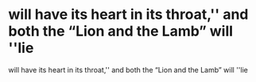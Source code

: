 # will have its heart in its throat,'' and both the “Lion and the Lamb” will ''lie

will have its heart in its throat,'' and both the “Lion and the Lamb” will ''lie